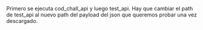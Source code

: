 Primero se ejecuta cod_chall_api y luego test_api.
Hay que cambiar el path de test_api al nuevo path del payload del json que queremos probar una vez descargado.


